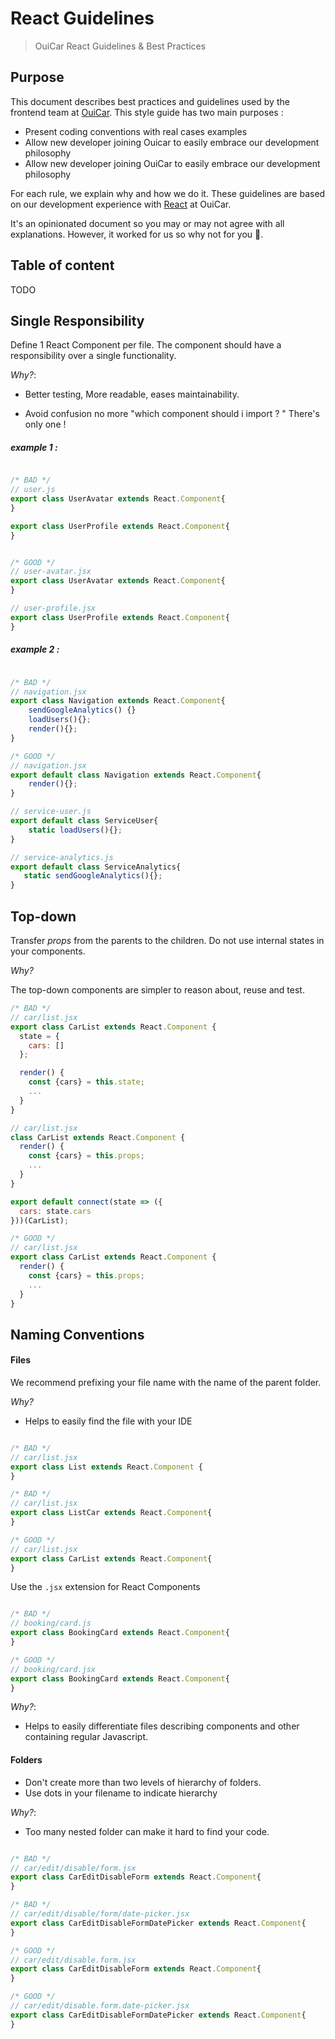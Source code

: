 # React Guidelines
> OuiCar React Guidelines &amp; Best Practices

## Purpose
This document describes best practices and guidelines used by the frontend team at [OuiCar](http://www.ouicar.fr/).
This style guide has two main purposes :
-  Present coding conventions with real cases examples
-	 Allow new developer joining Ouicar to easily embrace our development philosophy
-	 Allow new developer joining OuiCar to easily embrace our development philosophy

For each rule, we explain why and how we do it.
These guidelines are based on our development experience with [React](https://facebook.github.io/react/) at OuiCar.

It's an opinionated document so you may or may not agree with all explanations. However, it worked for us so why not for you 🙂.

## Table of content
TODO


## Single Responsibility

Define 1 React Component per file. The component should have a responsibility over a single functionality.

*Why?*:

- Better testing, More readable, eases maintainability.

- Avoid confusion no more "which component should i import ? " There's only one !

##### example 1 :
```javascript

/* BAD */
// user.js
export class UserAvatar extends React.Component{
}

export class UserProfile extends React.Component{
}


/* GOOD */
// user-avatar.jsx
export class UserAvatar extends React.Component{
}

// user-profile.jsx
export class UserProfile extends React.Component{
}

 ```


 ##### example 2 :
 ```javascript

/* BAD */
// navigation.jsx
 export class Navigation extends React.Component{
	 sendGoogleAnalytics() {}
	 loadUsers(){};
	 render(){};
 }

 /* GOOD */
 // navigation.jsx
 export default class Navigation extends React.Component{
	 render(){};
 }

 // service-user.js
 export default class ServiceUser{
	 static loadUsers(){};
 }

 // service-analytics.js
 export default class ServiceAnalytics{
	static sendGoogleAnalytics(){};
 }

  ```

## Top-down

Transfer *props* from the parents to the children. Do not use internal states in your components.

*Why?*

The top-down components are simpler to reason about, reuse and test.

```javascript
/* BAD */
// car/list.jsx
export class CarList extends React.Component {
  state = {
    cars: []
  };

  render() {
    const {cars} = this.state;
    ...
  }
}

// car/list.jsx
class CarList extends React.Component {
  render() {
    const {cars} = this.props;
    ...
  }
}

export default connect(state => ({
  cars: state.cars
}))(CarList);

/* GOOD */
// car/list.jsx
export class CarList extends React.Component {
  render() {
    const {cars} = this.props;
    ...
  }
}
```

## Naming Conventions

#### Files

We recommend prefixing your file name with the name of the parent folder.

*Why?*

- Helps to easily find the file with your IDE


```javascript

/* BAD */
// car/list.jsx
export class List extends React.Component {
}

/* BAD */
// car/list.jsx
export class ListCar extends React.Component{
}

/* GOOD */
// car/list.jsx
export class CarList extends React.Component{
}
  ```

Use the `.jsx` extension for React Components

```javascript

/* BAD */
// booking/card.js
export class BookingCard extends React.Component{
}

/* GOOD */
// booking/card.jsx
export class BookingCard extends React.Component{
}

  ```

*Why?*:

- Helps to easily differentiate files describing components and other containing regular Javascript.  

#### Folders

- Don't create more than two levels of hierarchy of folders.
- Use dots in your filename to indicate hierarchy

*Why?*:

- Too many nested folder can make it hard to find your code.


```javascript

/* BAD */
// car/edit/disable/form.jsx
export class CarEditDisableForm extends React.Component{
}

/* BAD */
// car/edit/disable/form/date-picker.jsx
export class CarEditDisableFormDatePicker extends React.Component{
}

/* GOOD */
// car/edit/disable.form.jsx
export class CarEditDisableForm extends React.Component{
}

/* GOOD */
// car/edit/disable.form.date-picker.jsx
export class CarEditDisableFormDatePicker extends React.Component{
}
  ```

